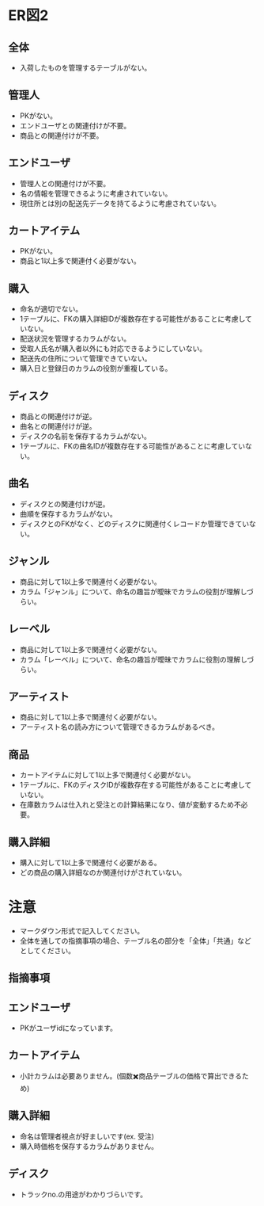 # ER図2
## 全体
- 入荷したものを管理するテーブルがない。

## 管理人
- PKがない。
- エンドユーザとの関連付けが不要。
- 商品との関連付けが不要。

## エンドユーザ
- 管理人との関連付けが不要。
- 名の情報を管理できるように考慮されていない。
- 現住所とは別の配送先データを持てるように考慮されていない。

## カートアイテム
- PKがない。
- 商品と1以上多で関連付く必要がない。

## 購入
- 命名が適切でない。
- 1テーブルに、FKの購入詳細IDが複数存在する可能性があることに考慮していない。
- 配送状況を管理するカラムがない。
- 受取人氏名が購入者以外にも対応できるようにしていない。
- 配送先の住所について管理できていない。
- 購入日と登録日のカラムの役割が重複している。

## ディスク
- 商品との関連付けが逆。
- 曲名との関連付けが逆。
- ディスクの名前を保存するカラムがない。
- 1テーブルに、FKの曲名IDが複数存在する可能性があることに考慮していない。

## 曲名
- ディスクとの関連付けが逆。
- 曲順を保存するカラムがない。
- ディスクとのFKがなく、どのディスクに関連付くレコードか管理できていない。

## ジャンル
- 商品に対して1以上多で関連付く必要がない。
- カラム「ジャンル」について、命名の趣旨が曖昧でカラムの役割が理解しづらい。

## レーベル
- 商品に対して1以上多で関連付く必要がない。
- カラム「レーベル」について、命名の趣旨が曖昧でカラムに役割の理解しづらい。

## アーティスト
- 商品に対して1以上多で関連付く必要がない。
- アーティスト名の読み方について管理できるカラムがあるべき。

## 商品
- カートアイテムに対して1以上多で関連付く必要がない。
- 1テーブルに、FKのディスクIDが複数存在する可能性があることに考慮していない。
- 在庫数カラムは仕入れと受注との計算結果になり、値が変動するため不必要。

## 購入詳細
- 購入に対して1以上多で関連付く必要がある。
- どの商品の購入詳細なのか関連付けがされていない。

# 注意
* マークダウン形式で記入してください。
* 全体を通しての指摘事項の場合、テーブル名の部分を「全体」「共通」などとしてください。

## 指摘事項
## エンドユーザ
- PKがユーザidになっています。

## カートアイテム
- 小計カラムは必要ありません。(個数✖️商品テーブルの価格で算出できるため)

## 購入詳細
- 命名は管理者視点が好ましいです(ex. 受注)
- 購入時価格を保存するカラムがありません。

## ディスク
- トラックno.の用途がわかりづらいです。
